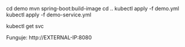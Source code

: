 cd demo
mvn spring-boot:build-image
cd ..
kubectl apply -f demo.yml
kubectl apply -f demo-service.yml

kubectl get svc

Funguje: http://EXTERNAL-IP:8080